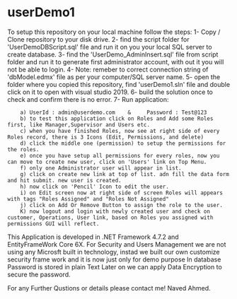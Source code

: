 # userDemo1

To setup this repository on your local machine follow the steps:
  1- Copy / Clone repository to your disk drive.
  2- find the script folder for 'UserDemoDBScript.sql' file and run it on you your local SQL server to create database.
  3- find the 'UserDemo_AdminInsert.sql' file from script folder and run it to generate first administrator account, with out it you will not be able to login.
  4- Note: remeber to correct connection string of 'dbModel.edmx' file as per your computer/SQL server name.
  5- open the folder where you copied this repository, find 'userDemo1.sln' file and double click on it to open with visual studio 2019.
  6- build the solution once to check and confirm there is no error.
  7- Run application:
        
        a) UserId : admin@userdemo.com    &     Password : Test@123
        b) to test this application click on Roles and Add some Roles first, like Manager,Supervisor and Users etc.
        c) when you have finished Roles, now see at right side of every Roles record, there is 3 Icons (Edit, Permissions, and delete)
        d) click the middle one (permission) to setup the permissions for the roles.
        e) once you have setup all permissions for every roles, now you can move to create new user, click on 'Users' link on Top Menu.
        f) only one Administrator user will appear in list.
        g) click on create new link at top of list. adn fill the data form and hit submit. new user is created.
        h) now click on 'Pencil' Icon to edit the user.
        i) on Edit screen now at right side of screen Roles will appears with tags "Roles Assigned" and "Roles Not Assigned"
        j) click on Add Or Remove Button to assign the role to the user.
        K) now logout and login with newly created user and check on customer, Operations, User link, based on Roles you assigned with permissions GUI will reflect.
        
        
This Application is developed in .NET Framework 4.7.2 and EntityFrameWork Core 6X.
For Security and Users Management we are not using any Microsft built in technology, instad we built our own customize security frame work and it is now just only for demo purpose
In database Password is stored in plain Text Later on we can apply Data Encryption to secure the password.

For any Further Qustions or details please contact me!
Naved Ahmed.
